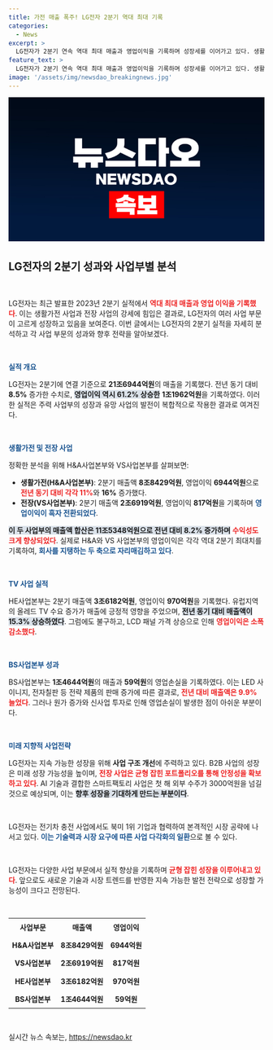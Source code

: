 ```yaml
---
title: 가전 매출 폭주! LG전자 2분기 역대 최대 기록
categories:
  - News
excerpt: >
  LG전자가 2분기 연속 역대 최대 매출과 영업이익을 기록하며 성장세를 이어가고 있다. 생활가전과 전장 사업이 주도한 이번 성과는 시장 다변화를 통한 전략적 접근이 주효했음을 보여준다. 클릭하여 LG전자의 성공 비결을 확인해보세요!
feature_text: >
  LG전자가 2분기 연속 역대 최대 매출과 영업이익을 기록하며 성장세를 이어가고 있다. 생활가전과 전장 사업이 주도한 이번 성과는 시장 다변화를 통한 전략적 접근이 주효했음을 보여준다. 클릭하여 LG전자의 성공 비결을 확인해보세요!
image: '/assets/img/newsdao_breakingnews.jpg'
---
```


<p><img src="/assets/img/newsdao_breakingnews.jpg" alt="cryptoinkorea 속보" /></p>

<h2 data-ke-size="size26">LG전자의 2분기 성과와 사업부별 분석</h2>

<p data-ke-size="size16">&nbsp;</p>

<p>LG전자는 최근 발표한 2023년 2분기 실적에서 <b><span style="color: #ee2323;">역대 최대 매출과 영업 이익을 기록했다</span></b>. 이는 생활가전 사업과 전장 사업의 강세에 힘입은 결과로, LG전자의 여러 사업 부문이 고르게 성장하고 있음을 보여준다. 이번 글에서는 LG전자의 2분기 실적을 자세히 분석하고 각 사업 부문의 성과와 향후 전략을 알아보겠다.</p>

<p data-ke-size="size16">&nbsp;</p>

<p><b><span style="color: #1a5490;">실적 개요</span></b></p>

<p>LG전자는 2분기에 연결 기준으로 <b>21조6944억원</b>의 매출을 기록했다. 전년 동기 대비 <b>8.5%</b> 증가한 수치로, <b><span style="background-color: #21538527;">영업이익 역시 61.2% 상승한</span></b> <b>1조1962억원</b>을 기록하였다. 이러한 실적은 주력 사업부의 성장과 유망 사업의 발전이 복합적으로 작용한 결과로 여겨진다.  </p>

<p data-ke-size="size16">&nbsp;</p>

<p><b><span style="color: #1a5490;">생활가전 및 전장 사업</span></b></p>

<p>정확한 분석을 위해 H&amp;A사업본부와 VS사업본부를 살펴보면:  </p>

<ul>
<li><b>생활가전(H&A사업본부)</b>: 2분기 매출액 <b>8조8429억원</b>, 영업이익 <b>6944억원</b>으로 <b><span style="color: #ee2323;">전년 동기 대비 각각 11%</b>와 <b>16%</b> 증가했다</span></b>.</li>
<li><b>전장(VS사업본부)</b>: 2분기 매출액 <b>2조6919억원</b>, 영업이익 <b>817억원</b>을 기록하며 <b><span style="color: #1a5490;">영업이익이 흑자 전환되었다</span></b>.</li>
</ul>

<p><b><span style="background-color: #21538527;">이 두 사업부의 매출액 합산은 11조5348억원으로 전년 대비 8.2% 증가하며</span></b> <b><span style="color: #ee2323;">수익성도 크게 향상되었다</span></b>. 실제로 H&amp;A와 VS 사업본부의 영업이익은 각각 역대 2분기 최대치를 기록하여, <b><span style="color: #1a5490;">회사를 지탱하는 두 축으로 자리매김하고 있다</span></b>.</p>

<p data-ke-size="size16">&nbsp;</p>

<p><b><span style="color: #1a5490;">TV 사업 실적</span></b></p>

<p>HE사업본부는 2분기 매출액 <b>3조6182억원</b>, 영업이익 <b>970억원</b>을 기록했다. 유럽지역의 올레드 TV 수요 증가가 매출에 긍정적 영향을 주었으며, <b><span style="background-color: #21538527;">전년 동기 대비 매출액이 15.3% 상승하였다</span></b>. 그럼에도 불구하고, LCD 패널 가격 상승으로 인해 <b><span style="color: #ee2323;">영업이익은 소폭 감소했다</span></b>.</p>

<p data-ke-size="size16">&nbsp;</p>

<p><b><span style="color: #1a5490;">BS사업본부 성과</span></b></p>

<p>BS사업본부는 <b>1조4644억원</b>의 매출과 <b>59억원</b>의 영업손실을 기록하였다. 이는 LED 사이니지, 전자칠판 등 전략 제품의 판매 증가에 따른 결과로, <b><span style="color: #ee2323;">전년 대비 매출액은 9.9% 늘었다</span></b>. 그러나 원가 증가와 신사업 투자로 인해 영업손실이 발생한 점이 아쉬운 부분이다.</p>

<p data-ke-size="size16">&nbsp;</p>

<p><b><span style="color: #1a5490;">미래 지향적 사업전략</span></b></p>

<p>LG전자는 지속 가능한 성장을 위해 <b>사업 구조 개선</b>에 주력하고 있다. B2B 사업의 성장은 미래 성장 가능성을 높이며, <b><span style="color: #ee2323;">전장 사업은 균형 잡힌 포트폴리오를 통해 안정성을 확보하고 있다</span></b>. AI 기술과 결합한 스마트팩토리 사업은 첫 해 외부 수주가 3000억원을 넘길 것으로 예상되며, 이는 <b><span style="background-color: #21538527;">향후 성장을 기대하게 만드는 부분이다</span></b>.</p>

<p data-ke-size="size16">&nbsp;</p>

<p>LG전자는 전기차 충전 사업에서도 북미 1위 기업과 협력하여 본격적인 시장 공략에 나서고 있다. <b><span style="color: #1a5490;">이는 기술력과 시장 요구에 따른 사업 다각화의 일환</span></b>으로 볼 수 있다.</p>

<p data-ke-size="size16">&nbsp;</p>

<p>LG전자는 다양한 사업 부문에서 실적 향상을 기록하며 <b><span style="color: #ee2323;">균형 잡힌 성장을 이루어내고 있다</span></b>. 앞으로도 새로운 기술과 시장 트렌드를 반영한 지속 가능한 발전 전략으로 성장할 가능성이 크다고 전망된다. </p>

<p data-ke-size="size16">&nbsp;</p>

<table style="width: 100%;">
<tr>
<td style="text-align: center; height: 30px;"><b>사업부문</b></td>
<td style="text-align: center; height: 30px;"><b>매출액</b></td>
<td style="text-align: center; height: 30px;"><b>영업이익</b></td>
</tr>
<tr>
<td style="text-align: center; height: 30px;"><b>H&A사업본부</b></td>
<td style="text-align: center; height: 30px;"><b>8조8429억원</b></td>
<td style="text-align: center; height: 30px;"><b>6944억원</b></td>
</tr>
<tr>
<td style="text-align: center; height: 30px;"><b>VS사업본부</b></td>
<td style="text-align: center; height: 30px;"><b>2조6919억원</b></td>
<td style="text-align: center; height: 30px;"><b>817억원</b></td>
</tr>
<tr>
<td style="text-align: center; height: 30px;"><b>HE사업본부</b></td>
<td style="text-align: center; height: 30px;"><b>3조6182억원</b></td>
<td style="text-align: center; height: 30px;"><b>970억원</b></td>
</tr>
<tr>
<td style="text-align: center; height: 30px;"><b>BS사업본부</b></td>
<td style="text-align: center; height: 30px;"><b>1조4644억원</b></td>
<td style="text-align: center; height: 30px;"><b>59억원</b></td>
</tr>
</table> 

<p data-ke-size="size16">&nbsp;</p>
실시간 뉴스 속보는, <a href="https://newsdao.kr" rel="dofollow">https://newsdao.kr</a>


